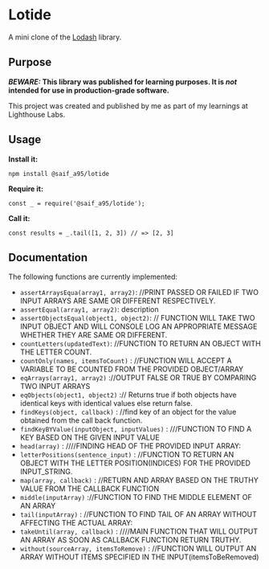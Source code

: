 # Lotide

A mini clone of the [Lodash](https://lodash.com) library.

## Purpose

**_BEWARE:_ This library was published for learning purposes. It is _not_ intended for use in production-grade software.**

This project was created and published by me as part of my learnings at Lighthouse Labs. 

## Usage

**Install it:**

`npm install @saif_a95/lotide`

**Require it:**

`const _ = require('@saif_a95/lotide');`

**Call it:**

`const results = _.tail([1, 2, 3]) // => [2, 3]`

## Documentation

The following functions are currently implemented:

* `assertArraysEqua(array1, array2)`: //PRINT PASSED OR FAILED IF TWO INPUT ARRAYS ARE SAME OR DIFFERENT RESPECTIVELY.
* `assertEqual(array1, array2)`: description
* `assertObjectsEqual(object1, object2)`: // FUNCTION WILL TAKE TWO INPUT OBJECT AND WILL CONSOLE LOG AN APPROPRIATE MESSAGE WHETHER THEY ARE SAME OR DIFFERENT.
* `countLetters(updatedText)`: //FUNCTION TO RETURN AN OBJECT WITH THE LETTER COUNT.
* `countOnly(names, itemsToCount)` : //FUNCTION WILL ACCEPT A VARIABLE TO BE COUNTED FROM THE PROVIDED OBJECT/ARRAY
* `eqArrays(array1, array2)` ://OUTPUT FALSE OR TRUE BY COMPARING TWO INPUT ARRAYS
* `eqObjects(object1, object2)` :// Returns true if both objects have identical keys with identical values else return false.
* `findKeys(object, callback)` : //find key of an object for the value obtained from the call back function.
* `findKeyBYValue(inputObject, inputValues)` : ///FUNCTION TO FIND A KEY BASED ON THE GIVEN INPUT VALUE
* `head(array)` : ////FINDING HEAD OF THE PROVIDED INPUT ARRAY:
* `letterPositions(sentence_input)` : //FUNCTION TO RETURN AN OBJECT WITH THE LETTER POSITION(INDICES) FOR THE PROVIDED INPUT_STRING.
* `map(array, callback)` : //RETURN AND ARRAY BASED ON THE TRUTHY VALUE FROM THE CALLBACK FUNCTION
* `middle(inputArray)` ://FUNCTION TO FIND THE MIDDLE ELEMENT OF AN ARRAY
* `tail(inputArray)` : //FUNCTION TO FIND TAIL OF AN ARRAY WITHOUT AFFECTING THE ACTUAL ARRAY:
* `takeUntil(array, callback)` : ////MAIN FUNCTION THAT WILL OUTPUT AN ARRAY AS SOON AS CALLBACK FUNCTION RETURN TRUTHY.
* `without(sourceArray, itemsToRemove)` : //FUNCTION WILL OUTPUT AN ARRAY WITHOUT ITEMS SPECIFIED IN THE INPUT(itemsToBeRemoved)